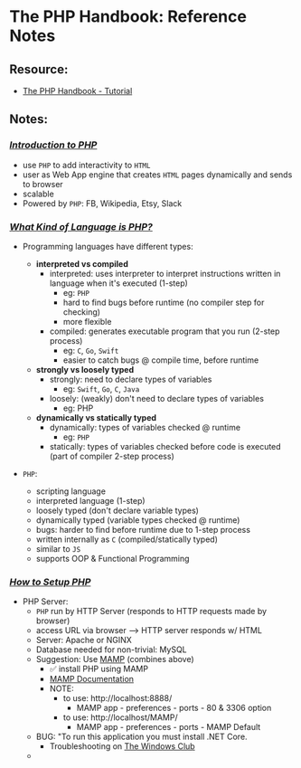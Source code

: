 # The PHP Handbook: Reference Notes

## Resource:

- [The PHP Handbook - Tutorial](https://www.freecodecamp.org/news/the-php-handbook/)

## Notes:

### _[Introduction to PHP](https://www.freecodecamp.org/news/the-php-handbook/#introduction-to-php)_

- use `PHP` to add interactivity to `HTML`
- user as Web App engine that creates `HTML` pages dynamically and sends to browser
- scalable
- Powered by `PHP`: FB, Wikipedia, Etsy, Slack

### _[What Kind of Language is PHP?](https://www.freecodecamp.org/news/the-php-handbook/#what-kind-of-language-is-php)_

- Programming languages have different types:

  - **interpreted vs compiled**
    - interpreted: uses interpreter to interpret instructions written in language when it's executed (1-step)
      - eg: `PHP`
      - hard to find bugs before runtime (no compiler step for checking)
      - more flexible
    - compiled: generates executable program that you run (2-step process)
      - eg: `C`, `Go`, `Swift`
      - easier to catch bugs @ compile time, before runtime
  - **strongly vs loosely typed**
    - strongly: need to declare types of variables
      - eg: `Swift`, `Go`, `C`, `Java`
    - loosely: (weakly) don't need to declare types of variables
      - eg: PHP
  - **dynamically vs statically typed**
    - dynamically: types of variables checked @ runtime
      - eg: `PHP`
    - statically: types of variables checked before code is executed (part of compiler 2-step process)

- `PHP`:
  - scripting language
  - interpreted language (1-step)
  - loosely typed (don't declare variable types)
  - dynamically typed (variable types checked @ runtime)
  - bugs: harder to find before runtime due to 1-step process
  - written internally as `C` (compiled/statically typed)
  - similar to `JS`
  - supports OOP & Functional Programming

### _[How to Setup PHP](https://www.freecodecamp.org/news/the-php-handbook/#how-to-setup-php)_

- PHP Server:
  - `PHP` run by HTTP Server (responds to HTTP requests made by browser)
  - access URL via browser --> HTTP server responds w/ HTML
  - Server: Apache or NGINX
  - Database needed for non-trivial: MySQL
  - Suggestion: Use [MAMP](https://www.mamp.info/en/windows/) (combines above)
    - ✅ install PHP using MAMP
    - [MAMP Documentation](https://documentation.mamp.info/en/MAMP-Windows/Installation/index.html)
    - NOTE:
      - to use: http://localhost:8888/
        - MAMP app - preferences - ports - 80 & 3306 option
      - to use: http://localhost/MAMP/
        - MAMP app - preferences - ports - MAMP Default
  - BUG: "To run this application you must install .NET Core.
    - Troubleshooting on [The Windows Club](https://www.thewindowsclub.com/to-run-this-application-you-must-install-net-core)
  -
